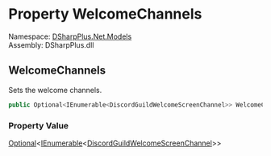# Property WelcomeChannels

Namespace: [DSharpPlus.Net.Models](DSharpPlus.Net.Models.md)  
Assembly: DSharpPlus.dll

## <a id="DSharpPlus_Net_Models_WelcomeScreenEditModel_WelcomeChannels"></a>WelcomeChannels

Sets the welcome channels.

```csharp
public Optional<IEnumerable<DiscordGuildWelcomeScreenChannel>> WelcomeChannels { set; }
```

### Property Value

[Optional](DSharpPlus.Entities.Optional\-1.md)<[IEnumerable](https://learn.microsoft.com/dotnet/api/system.collections.generic.ienumerable\-1)<[DiscordGuildWelcomeScreenChannel](DSharpPlus.Entities.DiscordGuildWelcomeScreenChannel.md)\>\>

